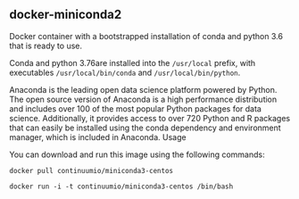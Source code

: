 docker-miniconda2
-----

Docker container with a bootstrapped installation of conda and python 3.6 that is ready to use.

Conda and python 3.76are installed into the `/usr/local` prefix, with executables `/usr/local/bin/conda` and `/usr/local/bin/python`.

Anaconda is the leading open data science platform powered by Python. The open source version of Anaconda is a high performance distribution and includes over 100 of the most popular Python packages for data science. Additionally, it provides access to over 720 Python and R packages that can easily be installed using the conda dependency and environment manager, which is included in Anaconda.
Usage

You can download and run this image using the following commands:

`docker pull continuumio/miniconda3-centos`

`docker run -i -t continuumio/miniconda3-centos /bin/bash`
